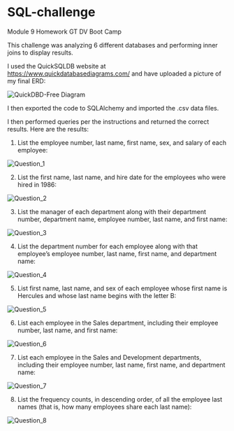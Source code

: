 # SQL-challenge
Module 9 Homework GT DV Boot Camp

This challenge was analyzing 6 different databases and performing inner joins to display results.

I used the QuickSQLDB website at https://www.quickdatabasediagrams.com/ and have uploaded a picture of my final ERD:

![QuickDBD-Free Diagram](https://user-images.githubusercontent.com/112498067/204040303-60fc0667-7598-43c5-bf75-f5126404ca57.png)

I then exported the code to SQLAlchemy and imported the .csv data files.

I then performed queries per the instructions and returned the correct results. Here are the results:

1) List the employee number, last name, first name, sex, and salary of each employee:

![Question_1](https://user-images.githubusercontent.com/112498067/204093411-7657fddd-e43e-4867-bed9-5c21c508fd6a.png)

2) List the first name, last name, and hire date for the employees who were hired in 1986:

![Question_2](https://user-images.githubusercontent.com/112498067/204093433-497286c5-f50e-4e38-8f70-5ecb9fffcfba.png)

3) List the manager of each department along with their department number, department name, employee number, last name, and first name:

![Question_3](https://user-images.githubusercontent.com/112498067/204093473-6262cbac-ae14-48ea-a32b-7fde059ab555.png)

 4) List the department number for each employee along with that employee’s employee number, last name, first name, and department name:

![Question_4](https://user-images.githubusercontent.com/112498067/204093521-10eb895d-3361-49ef-9c96-f8171a071e4b.png)

5) List first name, last name, and sex of each employee whose first name is Hercules and whose last name begins with the letter B:

![Question_5](https://user-images.githubusercontent.com/112498067/204093154-e92e71a4-a358-4af2-bab0-44278855ec5c.png)

6) List each employee in the Sales department, including their employee number, last name, and first name:

![Question_6](https://user-images.githubusercontent.com/112498067/204093242-9f0938f6-999b-4c01-b6b9-a239c07911ae.png)

7) List each employee in the Sales and Development departments, including their employee number, last name, first name, and department name:

![Question_7](https://user-images.githubusercontent.com/112498067/204093321-d6ab3b2b-f7af-4336-afde-e9429b589bf4.png)

8) List the frequency counts, in descending order, of all the employee last names (that is, how many employees share each last name):

![Question_8](https://user-images.githubusercontent.com/112498067/204093364-59c9e9f7-e5f1-4d46-8764-ea5422541c7e.png)


